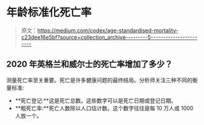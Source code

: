 # 年龄标准化死亡率

> 原文：<https://medium.com/codex/age-standardised-mortality-c23dee16e5bf?source=collection_archive---------5----------------------->

## 2020 年英格兰和威尔士的死亡率增加了多少？

测量死亡率至关重要。死亡是许多健康问题的最终结局。分析师关注三种不同的衡量标准:

*   **死亡登记:**这是死亡总数。这些数字可以是死亡日期或登记日期。
*   **粗死亡率:**死亡人数除以人口估计数。这个数字往往是每 10 万人或 1000 人放一个。